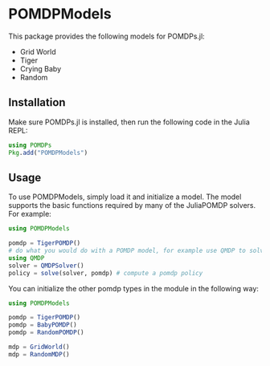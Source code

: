 # POMDPModels

This package provides the following models for POMDPs.jl:

* Grid World
* Tiger
* Crying Baby
* Random 

## Installation
Make sure POMDPs.jl is installed, then run the following code in the Julia REPL:
```julia
using POMDPs
Pkg.add("POMDPModels")
```

## Usage

To use POMDPModels, simply load it and initialize a model. The model supports the basic functions required by many of
the JuliaPOMDP solvers. For example:

```julia
using POMDPModels

pomdp = TigerPOMDP()
# do what you would do with a POMDP model, for example use QMDP to solve it
using QMDP
solver = QMDPSolver()
policy = solve(solver, pomdp) # compute a pomdp policy
```

You can initialize the other pomdp types in the module in the following way:
```julia
using POMDPModels

pomdp = TigerPOMDP()
pomdp = BabyPOMDP()
pomdp = RandomPOMDP()

mdp = GridWorld()
mdp = RandomMDP()
```
